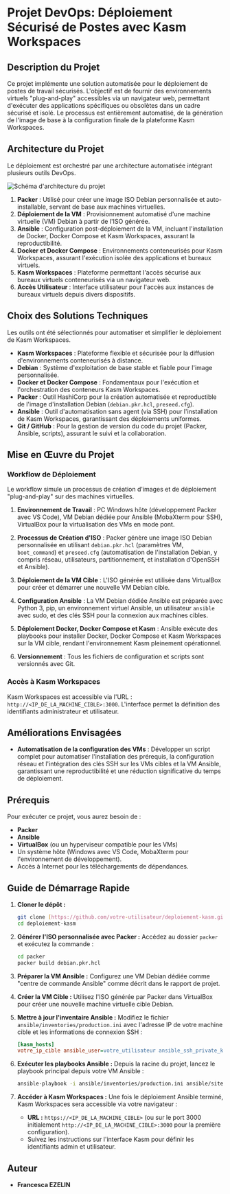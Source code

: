 # Projet DevOps: Déploiement Sécurisé de Postes avec Kasm Workspaces

## Description du Projet

Ce projet implémente une solution automatisée pour le déploiement de postes de travail sécurisés. L'objectif est de fournir des environnements virtuels "plug-and-play" accessibles via un navigateur web, permettant d'exécuter des applications spécifiques ou obsolètes dans un cadre sécurisé et isolé. Le processus est entièrement automatisé, de la génération de l'image de base à la configuration finale de la plateforme Kasm Workspaces.

## Architecture du Projet

Le déploiement est orchestré par une architecture automatisée intégrant plusieurs outils DevOps.

![Schéma d'architecture du projet](docs/architecture.png)

1.  **Packer** : Utilisé pour créer une image ISO Debian personnalisée et auto-installable, servant de base aux machines virtuelles.
2.  **Déploiement de la VM** : Provisionnement automatisé d'une machine virtuelle (VM) Debian à partir de l'ISO générée.
3.  **Ansible** : Configuration post-déploiement de la VM, incluant l'installation de Docker, Docker Compose et Kasm Workspaces, assurant la reproductibilité.
4.  **Docker et Docker Compose** : Environnements conteneurisés pour Kasm Workspaces, assurant l'exécution isolée des applications et bureaux virtuels.
5.  **Kasm Workspaces** : Plateforme permettant l'accès sécurisé aux bureaux virtuels conteneurisés via un navigateur web.
6.  **Accès Utilisateur** : Interface utilisateur pour l'accès aux instances de bureaux virtuels depuis divers dispositifs.

## Choix des Solutions Techniques

Les outils ont été sélectionnés pour automatiser et simplifier le déploiement de Kasm Workspaces.

* **Kasm Workspaces** : Plateforme flexible et sécurisée pour la diffusion d'environnements conteneurisés à distance.
* **Debian** : Système d'exploitation de base stable et fiable pour l'image personnalisée.
* **Docker et Docker Compose** : Fondamentaux pour l'exécution et l'orchestration des conteneurs Kasm Workspaces.
* **Packer** : Outil HashiCorp pour la création automatisée et reproductible de l'image d'installation Debian (`debian.pkr.hcl`, `preseed.cfg`).
* **Ansible** : Outil d'automatisation sans agent (via SSH) pour l'installation de Kasm Workspaces, garantissant des déploiements uniformes.
* **Git / GitHub** : Pour la gestion de version du code du projet (Packer, Ansible, scripts), assurant le suivi et la collaboration.

## Mise en Œuvre du Projet

### Workflow de Déploiement

Le workflow simule un processus de création d'images et de déploiement "plug-and-play" sur des machines virtuelles.

1.  **Environnement de Travail** : PC Windows hôte (développement Packer avec VS Code), VM Debian dédiée pour Ansible (MobaXterm pour SSH), VirtualBox pour la virtualisation des VMs en mode pont.

2.  **Processus de Création d'ISO** : Packer génère une image ISO Debian personnalisée en utilisant `debian.pkr.hcl` (paramètres VM, `boot_command`) et `preseed.cfg` (automatisation de l'installation Debian, y compris réseau, utilisateurs, partitionnement, et installation d'OpenSSH et Ansible).

3.  **Déploiement de la VM Cible** : L'ISO générée est utilisée dans VirtualBox pour créer et démarrer une nouvelle VM Debian cible.

4.  **Configuration Ansible** : La VM Debian dédiée Ansible est préparée avec Python 3, pip, un environnement virtuel Ansible, un utilisateur `ansible` avec sudo, et des clés SSH pour la connexion aux machines cibles.

5.  **Déploiement Docker, Docker Compose et Kasm** : Ansible exécute des playbooks pour installer Docker, Docker Compose et Kasm Workspaces sur la VM cible, rendant l'environnement Kasm pleinement opérationnel.

6.  **Versionnement** : Tous les fichiers de configuration et scripts sont versionnés avec Git.

### Accès à Kasm Workspaces

Kasm Workspaces est accessible via l'URL : `http://<IP_DE_LA_MACHINE_CIBLE>:3000`. L'interface permet la définition des identifiants administrateur et utilisateur.

## Améliorations Envisagées

* **Automatisation de la configuration des VMs** : Développer un script complet pour automatiser l'installation des prérequis, la configuration réseau et l'intégration des clés SSH sur les VMs cibles et la VM Ansible, garantissant une reproductibilité et une réduction significative du temps de déploiement.

## Prérequis

Pour exécuter ce projet, vous aurez besoin de :
* **Packer**
* **Ansible**
* **VirtualBox** (ou un hyperviseur compatible pour les VMs)
* Un système hôte (Windows avec VS Code, MobaXterm pour l'environnement de développement).
* Accès à Internet pour les téléchargements de dépendances.

## Guide de Démarrage Rapide

1.  **Cloner le dépôt :**
    ```bash
    git clone [https://github.com/votre-utilisateur/deploiement-kasm.git](https://github.com/votre-utilisateur/deploiement-kasm.git)
    cd deploiement-kasm
    ```

2.  **Générer l'ISO personnalisée avec Packer :**
    Accédez au dossier `packer` et exécutez la commande :
    ```bash
    cd packer
    packer build debian.pkr.hcl
    ```

3.  **Préparer la VM Ansible :**
    Configurez une VM Debian dédiée comme "centre de commande Ansible" comme décrit dans le rapport de projet.

4.  **Créer la VM Cible :**
    Utilisez l'ISO générée par Packer dans VirtualBox pour créer une nouvelle machine virtuelle cible Debian.

5.  **Mettre à jour l'inventaire Ansible :**
    Modifiez le fichier `ansible/inventories/production.ini` avec l'adresse IP de votre machine cible et les informations de connexion SSH :
    ```ini
    [kasm_hosts]
    votre_ip_cible ansible_user=votre_utilisateur ansible_ssh_private_key_file=/chemin/vers/votre/cle_ssh
    ```

6.  **Exécuter les playbooks Ansible :**
    Depuis la racine du projet, lancez le playbook principal depuis votre VM Ansible :
    ```bash
    ansible-playbook -i ansible/inventories/production.ini ansible/site.yml
    ```

7.  **Accéder à Kasm Workspaces :**
    Une fois le déploiement Ansible terminé, Kasm Workspaces sera accessible via votre navigateur :
    * **URL :** `https://<IP_DE_LA_MACHINE_CIBLE>` (ou sur le port 3000 initialement `http://<IP_DE_LA_MACHINE_CIBLE>:3000` pour la première configuration).
    * Suivez les instructions sur l'interface Kasm pour définir les identifiants admin et utilisateur.

## Auteur

* **Francesca EZELIN**